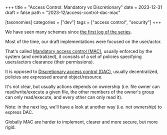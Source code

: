 +++
title = "Access Control: Mandatory vs Discretionary"
date = 2023-12-31
draft = false
path = "2023-12/access-control-dac-mac"

[taxonomies]
categories = ["dev"]
tags = ["access control", "security"]
+++

We have seen many schemes since [the first log of the series](@/2023-12-06_access-control-acl.md).

Most of the time, our draft implementations were focused on the user/actor.

That's called [Mandatory access control (MAC)](https://en.wikipedia.org/wiki/Mandatory_access_control),
usually enforced by the system (and centralized), it consists of a set of policies
specifying users/actors clearance (their permissions).

It is opposed to [Discretionary access control (DAC)](https://en.wikipedia.org/wiki/Discretionary_access_control),
usually decentralized, policies are expressed around object/resource.

It's not clear, but usually actions depends on ownership (i.e. file owner can
read/write/execute a given file, the other members of the owner's group can
only read/execute, and every other can only read it).

Note: in the next log, we'll have a look at another way (i.e. not ownership)
to express DAC.

Globally MAC are harder to implement, clearer and more secure, but more rigid.
